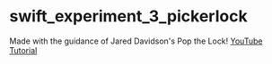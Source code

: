 # swift_experiment_3_pickerlock

Made with the guidance of Jared Davidson's Pop the Lock! [YouTube Tutorial](https://youtu.be/K5yW1bDaTXw)
